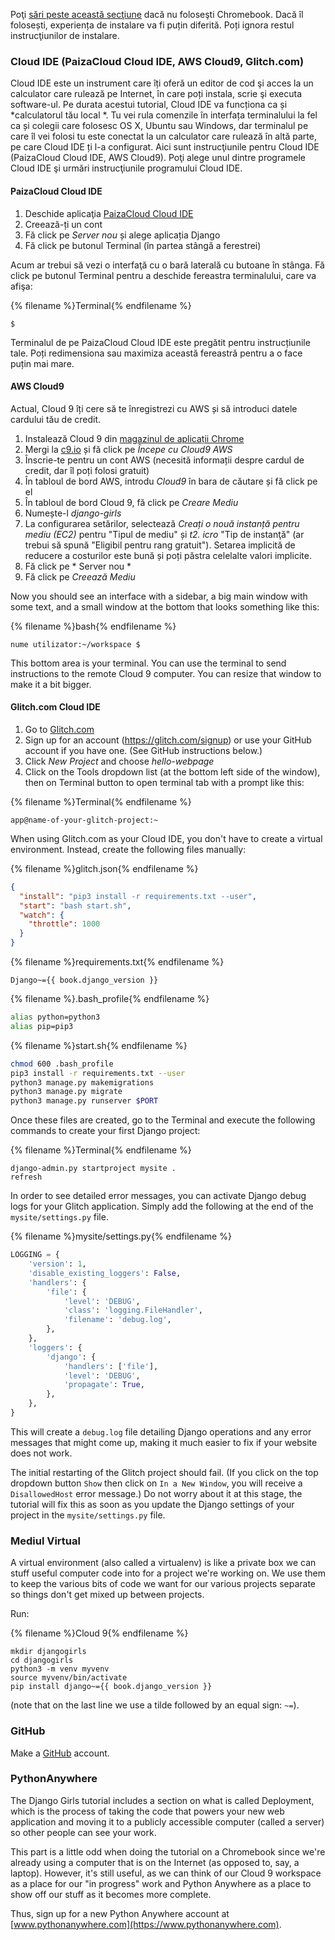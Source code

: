 Poţi [sări peste această secţiune](http://tutorial.djangogirls.org/en/installation/#install-python) dacă nu foloseşti Chromebook. Dacă îl folosești, experiența de instalare va fi puțin diferită. Poți ignora restul instrucţiunilor de instalare.

### Cloud IDE (PaizaCloud Cloud IDE, AWS Cloud9, Glitch.com)

Cloud IDE este un instrument care îți oferă un editor de cod şi acces la un calculator care rulează pe Internet, în care poți instala, scrie şi executa software-ul. Pe durata acestui tutorial, Cloud IDE va funcționa ca și *calculatorul tău local *. Tu vei rula comenzile în interfața terminalului la fel ca și colegii care folosesc OS X, Ubuntu sau Windows, dar terminalul pe care îl vei folosi tu este conectat la un calculator care rulează în altă parte, pe care Cloud IDE ți l-a configurat. Aici sunt instrucţiunile pentru Cloud IDE (PaizaCloud Cloud IDE, AWS Cloud9). Poţi alege unul dintre programele Cloud IDE şi urmări instrucţiunile programului Cloud IDE.

#### PaizaCloud Cloud IDE

1. Deschide aplicaţia [PaizaCloud Cloud IDE](https://paiza.cloud/)
2. Creează-ți un cont
3. Fă click pe *Server nou* și alege aplicația Django
4. Fă click pe butonul Terminal (în partea stângă a ferestrei)

Acum ar trebui să vezi o interfaţă cu o bară laterală cu butoane în stânga. Fă click pe butonul Terminal pentru a deschide fereastra terminalului, care va afişa:

{% filename %}Terminal{% endfilename %}

    $
    

Terminalul de pe PaizaCloud Cloud IDE este pregătit pentru instrucțiunile tale. Poți redimensiona sau maximiza această fereastră pentru a o face puțin mai mare.

#### AWS Cloud9

Actual, Cloud 9 îți cere să te înregistrezi cu AWS și să introduci datele cardului tău de credit.

1. Instalează Cloud 9 din [magazinul de aplicații Chrome](https://chrome.google.com/webstore/detail/cloud9/nbdmccoknlfggadpfkmcpnamfnbkmkcp)
2. Mergi la [c9.io](https://c9.io) și fă click pe *Începe cu Cloud9 AWS*
3. Înscrie-te pentru un cont AWS (necesită informații despre cardul de credit, dar îl poți folosi gratuit)
4. În tabloul de bord AWS, introdu *Cloud9* în bara de căutare și fă click pe el
5. În tabloul de bord Cloud 9, fă click pe *Creare Mediu*
6. Numește-l *django-girls*
7. La configurarea setărilor, selectează *Creați o nouă instanță pentru mediu (EC2)* pentru "Tipul de mediu" și *t2. icro* "Tip de instanţă" (ar trebui să spună "Eligibil pentru rang gratuit"). Setarea implicită de reducere a costurilor este bună și poți păstra celelalte valori implicite.
8. Fă click pe * Server nou *
9. Fă click pe *Creează Mediu*

Now you should see an interface with a sidebar, a big main window with some text, and a small window at the bottom that looks something like this:

{% filename %}bash{% endfilename %}

    nume utilizator:~/workspace $
    

This bottom area is your terminal. You can use the terminal to send instructions to the remote Cloud 9 computer. You can resize that window to make it a bit bigger.

#### Glitch.com Cloud IDE

1. Go to [Glitch.com](https://glitch.com/)
2. Sign up for an account (https://glitch.com/signup) or use your GitHub account if you have one. (See GitHub instructions below.)
3. Click *New Project* and choose *hello-webpage*
4. Click on the Tools dropdown list (at the bottom left side of the window), then on Terminal button to open terminal tab with a prompt like this:

{% filename %}Terminal{% endfilename %}

    app@name-of-your-glitch-project:~
    

When using Glitch.com as your Cloud IDE, you don't have to create a virtual environment. Instead, create the following files manually:

{% filename %}glitch.json{% endfilename %}

```json
{
  "install": "pip3 install -r requirements.txt --user",
  "start": "bash start.sh",
  "watch": {
    "throttle": 1000
  }
}
```

{% filename %}requirements.txt{% endfilename %}

    Django~={{ book.django_version }}
    

{% filename %}.bash_profile{% endfilename %}

```bash
alias python=python3
alias pip=pip3
```

{% filename %}start.sh{% endfilename %}

```bash
chmod 600 .bash_profile
pip3 install -r requirements.txt --user
python3 manage.py makemigrations
python3 manage.py migrate
python3 manage.py runserver $PORT
```

Once these files are created, go to the Terminal and execute the following commands to create your first Django project:

{% filename %}Terminal{% endfilename %}

    django-admin.py startproject mysite .
    refresh
    

In order to see detailed error messages, you can activate Django debug logs for your Glitch application. Simply add the following at the end of the `mysite/settings.py` file.

{% filename %}mysite/settings.py{% endfilename %}

```python
LOGGING = {
    'version': 1,
    'disable_existing_loggers': False,
    'handlers': {
        'file': {
            'level': 'DEBUG',
            'class': 'logging.FileHandler',
            'filename': 'debug.log',
        },
    },
    'loggers': {
        'django': {
            'handlers': ['file'],
            'level': 'DEBUG',
            'propagate': True,
        },
    },
}
```

This will create a `debug.log` file detailing Django operations and any error messages that might come up, making it much easier to fix if your website does not work.

The initial restarting of the Glitch project should fail. (If you click on the top dropdown button `Show` then click on `In a New Window`, you will receive a `DisallowedHost` error message.) Do not worry about it at this stage, the tutorial will fix this as soon as you update the Django settings of your project in the `mysite/settings.py` file.

### Mediul Virtual

A virtual environment (also called a virtualenv) is like a private box we can stuff useful computer code into for a project we're working on. We use them to keep the various bits of code we want for our various projects separate so things don't get mixed up between projects.

Run:

{% filename %}Cloud 9{% endfilename %}

    mkdir djangogirls
    cd djangogirls
    python3 -m venv myvenv
    source myvenv/bin/activate
    pip install django~={{ book.django_version }}
    

(note that on the last line we use a tilde followed by an equal sign: `~=`).

### GitHub

Make a [GitHub](https://github.com) account.

### PythonAnywhere

The Django Girls tutorial includes a section on what is called Deployment, which is the process of taking the code that powers your new web application and moving it to a publicly accessible computer (called a server) so other people can see your work.

This part is a little odd when doing the tutorial on a Chromebook since we're already using a computer that is on the Internet (as opposed to, say, a laptop). However, it's still useful, as we can think of our Cloud 9 workspace as a place for our "in progress" work and Python Anywhere as a place to show off our stuff as it becomes more complete.

Thus, sign up for a new Python Anywhere account at [www.pythonanywhere.com](https://www.pythonanywhere.com).